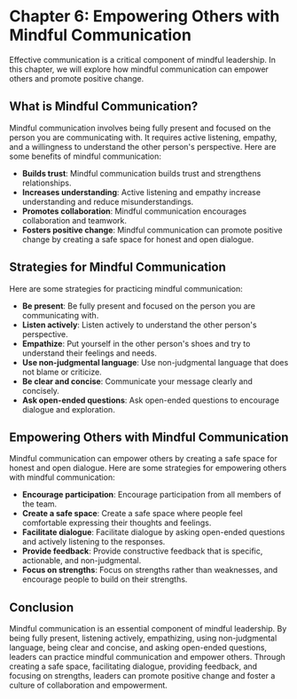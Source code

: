 Chapter 6: Empowering Others with Mindful Communication
=======================================================

Effective communication is a critical component of mindful leadership. In this chapter, we will explore how mindful communication can empower others and promote positive change.

What is Mindful Communication?
------------------------------

Mindful communication involves being fully present and focused on the person you are communicating with. It requires active listening, empathy, and a willingness to understand the other person's perspective. Here are some benefits of mindful communication:

* **Builds trust**: Mindful communication builds trust and strengthens relationships.
* **Increases understanding**: Active listening and empathy increase understanding and reduce misunderstandings.
* **Promotes collaboration**: Mindful communication encourages collaboration and teamwork.
* **Fosters positive change**: Mindful communication can promote positive change by creating a safe space for honest and open dialogue.

Strategies for Mindful Communication
------------------------------------

Here are some strategies for practicing mindful communication:

* **Be present**: Be fully present and focused on the person you are communicating with.
* **Listen actively**: Listen actively to understand the other person's perspective.
* **Empathize**: Put yourself in the other person's shoes and try to understand their feelings and needs.
* **Use non-judgmental language**: Use non-judgmental language that does not blame or criticize.
* **Be clear and concise**: Communicate your message clearly and concisely.
* **Ask open-ended questions**: Ask open-ended questions to encourage dialogue and exploration.

Empowering Others with Mindful Communication
--------------------------------------------

Mindful communication can empower others by creating a safe space for honest and open dialogue. Here are some strategies for empowering others with mindful communication:

* **Encourage participation**: Encourage participation from all members of the team.
* **Create a safe space**: Create a safe space where people feel comfortable expressing their thoughts and feelings.
* **Facilitate dialogue**: Facilitate dialogue by asking open-ended questions and actively listening to the responses.
* **Provide feedback**: Provide constructive feedback that is specific, actionable, and non-judgmental.
* **Focus on strengths**: Focus on strengths rather than weaknesses, and encourage people to build on their strengths.

Conclusion
----------

Mindful communication is an essential component of mindful leadership. By being fully present, listening actively, empathizing, using non-judgmental language, being clear and concise, and asking open-ended questions, leaders can practice mindful communication and empower others. Through creating a safe space, facilitating dialogue, providing feedback, and focusing on strengths, leaders can promote positive change and foster a culture of collaboration and empowerment.
